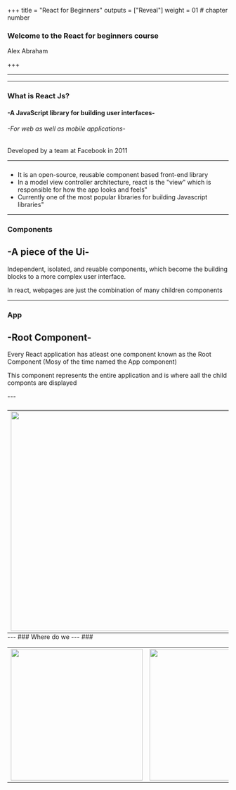 +++
title = "React for Beginners"
outputs = ["Reveal"]
weight = 01 # chapter number
### Welcome to the React for beginners course
<p>Alex Abraham</p>
+++


  
---




 


---
### What is React Js?

 <h4>-A JavaScript library for building user interfaces-</h4>
 <h6>-For web as well as mobile applications-</h6>
 <p>Developed by a team at Facebook in 2011</p>
  
---
  
### 
<ul>
<li>It is an open-source, reusable component based front-end library</li>
<li>In a model view controller architecture, react is the "view" which is responsible for how 
  the app looks and feels"</li>
<li>Currently one of the most popular libraries for building Javascript libraries"</li>
</ul>

---

### Components
<h2>-A piece of the Ui-</h2>
<p>Independent, isolated, and reuable components, which become the building blocks to 
a more complex user interface.</p>
<p>In react, webpages are just the combination of many children components</p>

---
### App
<h2>-Root Component-</h2>
<p>Every React application has atleast one component known as the Root Component (Mosy of the time named the App component)</p>
<p>This component represents the entire application and is where aall the child componts are displayed</p>
---

###
<table style ="padding: 0; margin: 0; border-spacing: 0px;">
  <tr>
    <td>
 <img src="/softdev2-resources/images/react/React-Components-Example-1024x556.jpg" width="500" height="500"/>
      </td>
    <td>
 <p>Here we see several components</p>
 <ul>
  <li>NavBar</li>
  <li>Feed</li>
  <li>Who to Follow</li>
  <li>Profile dashboard</li>
  <li>Trends</li>
</ul>
      </td>
    </tr>
  </table>
  ---
  ###
  Where do we 
 ---
###
<table>
  <tr>
    <td>
 <img src="/softdev2-resources/images/react/twitterpage.jpg" width="300" height="300"/>
      </td>
    <td>
 <img src="/softdev2-resources/images/react/twitter-components.png" width="300" height="300"/>
      </td>
</tr>
</table>

